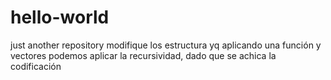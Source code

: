 # hello-world
just another repository
modifique los estructura yq aplicando una función y vectores podemos aplicar la recursividad, dado que se achica la codificación
